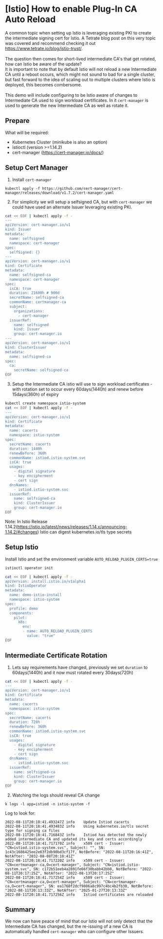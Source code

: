 # [Istio] How to enable Plug-In CA Auto Reload

A common topic when setting up Istio is leveraging existing PKI to create the intermediate signing cert for Istio.  A Tetrate blog post on this very topic was covered and recommend checking it out https://www.tetrate.io/blog/istio-trust/.  
<br>
The question then comes for short-lived intermediate CA's that get rotated, how can Istio be aware of the update?<br>  It is important to note that by default Istio will not reload a new Intermediate CA until a reboot occurs, which might not sound to bad for a single cluster, but fast forward to the idea of scaling out to multiple clusters where Istio is deployed, this becomes combersome.
<br>
<br>
This demo will include configuring to be Istio aware of changes to Intermediate CA used to sign workload certificates.  In it `cert-manager` is used to generate the new Intermediate CA as well as rotate it.

## Prepare
What will be required:
- Kubernetes Cluster (minikube is also an option)
- istioctl (version >=1.14.2)
- cert-manager (https://cert-manager.io/docs/)

## Setup Cert Manager
1. Install `cert-manager`

```
kubectl apply -f https://github.com/cert-manager/cert-manager/releases/download/v1.7.2/cert-manager.yaml
```

2. For simplicity we will setup a selfsigned CA, but with `cert-manager` we could have used an alternate Issuer leveraging existing PKI.
```bash
cat << EOF | kubectl apply -f -
---
apiVersion: cert-manager.io/v1
kind: Issuer
metadata:
  name: selfsigned
  namespace: cert-manager
spec:
  selfSigned: {}
---
apiVersion: cert-manager.io/v1
kind: Certificate
metadata:
  name: selfsigned-ca
  namespace: cert-manager
spec:
  isCA: true
  duration: 21600h # 900d
  secretName: selfsigned-ca
  commonName: certmanager-ca
  subject:
    organizations:
      - cert-manager
  issuerRef:
    name: selfsigned
    kind: Issuer
    group: cert-manager.io
---
apiVersion: cert-manager.io/v1
kind: ClusterIssuer
metadata:
  name: selfsigned-ca
spec:
  ca:
    secretName: selfsigned-ca
EOF
```

3. Setup the Intermediate CA istio will use to sign workload certificates - with rotation set to occur every 60days(1440h) and renew before 15days(360h) of expiry
```bash
kubectl create namespace istio-system
cat << EOF | kubectl apply -f -
---
apiVersion: cert-manager.io/v1
kind: Certificate
metadata:
  name: cacerts
  namespace: istio-system
spec:
  secretName: cacerts
  duration: 1440h
  renewBefore: 360h
  commonName: istiod.istio-system.svc
  isCA: true
  usages:
    - digital signature
    - key encipherment
    - cert sign
  dnsNames:
    - istiod.istio-system.svc
  issuerRef:
    name: selfsigned-ca
    kind: ClusterIssuer
    group: cert-manager.io
EOF
```

Note: In Istio Release 1.14.2(https://istio.io/latest/news/releases/1.14.x/announcing-1.14.2/#changes) Istio can digest kubernetes.io/tls type secrets

## Setup Istio
Install Istio and set the environment variable `AUTO_RELOAD_PLUGIN_CERTS=true`

```bash
istioctl operator init

cat << EOF | kubectl apply -f -
apiVersion: install.istio.io/v1alpha1
kind: IstioOperator
metadata:
  name: demo-istio-install
  namespace: istio-system
spec:
  profile: demo
  components:
    pilot:
      k8s:
        env:
        - name: AUTO_RELOAD_PLUGIN_CERTS
          value: "true"
EOF
```

## Intermediate Certificate Rotation
1. Lets say requirements have changed, previously we set `duration` to 60days(1440h) and it now must rotated every 30days(720h)

```bash
cat << EOF | kubectl apply -f -
---
apiVersion: cert-manager.io/v1
kind: Certificate
metadata:
  name: cacerts
  namespace: istio-system
spec:
  secretName: cacerts
  duration: 720h 
  renewBefore: 360h
  commonName: istiod.istio-system.svc
  isCA: true
  usages:
    - digital signature
    - key encipherment
    - cert sign
  dnsNames:
    - istiod.istio-system.svc
  issuerRef:
    name: selfsigned-ca
    kind: ClusterIssuer
    group: cert-manager.io
EOF
```

2. Watching the logs should reveal CA change
```
k logs -l app=istiod -n istio-system -f
```

Log to look for:
```log
2022-08-11T20:18:41.493247Z	info	Update Istiod cacerts
2022-08-11T20:18:41.493483Z	info	Using kubernetes.io/tls secret type for signing ca files
2022-08-11T20:18:41.716843Z	info	Istiod has detected the newly added intermediate CA and updated its key and certs accordingly
2022-08-11T20:18:41.717170Z	info	x509 cert - Issuer: "CN=istiod.istio-system.svc", Subject: "", SN: 1c43c1686425ee2e63f2db90bd3cf17f, NotBefore: "2022-08-11T20:16:41Z", NotAfter: "2032-08-08T20:18:41Z"
2022-08-11T20:18:41.717220Z	info	x509 cert - Issuer: "CN=certmanager-ca,O=cert-manager", Subject: "CN=istiod.istio-system.svc", SN: c172b51eeb4a2891fe66f30babb42bb0, NotBefore: "2022-08-11T20:17:25Z", NotAfter: "2022-08-13T20:17:25Z"
2022-08-11T20:18:41.717254Z	info	x509 cert - Issuer: "CN=certmanager-ca,O=cert-manager", Subject: "CN=certmanager-ca,O=cert-manager", SN: ea1760f2dcf9806a8c997c4bc4b2fb30, NotBefore: "2022-08-11T20:13:33Z", NotAfter: "2025-01-27T20:13:33Z"
2022-08-11T20:18:41.717256Z	info	Istiod certificates are reloaded
```

## Summary

We now can have peace of mind that our Istio will not only detect that the Intermediate CA has changed, but the re-issuing of a new CA is automatically handled `cert-manager` who can configure other Issuers.
